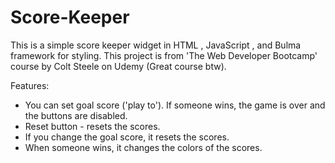 # Score-Keeper
This is a simple score keeper widget in HTML , JavaScript , and Bulma framework for styling.
This project is from 'The Web Developer Bootcamp' course by Colt Steele on Udemy (Great course btw).

Features:
* You can set goal score ('play to'). If someone wins, the game is over and the buttons are disabled.
* Reset button - resets the scores.
* If you change the goal score, it resets the scores.
* When someone wins, it changes the colors of the scores.
